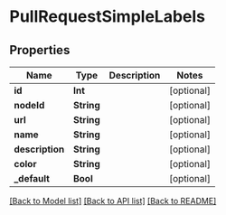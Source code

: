 # PullRequestSimpleLabels

## Properties
Name | Type | Description | Notes
------------ | ------------- | ------------- | -------------
**id** | **Int** |  | [optional] 
**nodeId** | **String** |  | [optional] 
**url** | **String** |  | [optional] 
**name** | **String** |  | [optional] 
**description** | **String** |  | [optional] 
**color** | **String** |  | [optional] 
**_default** | **Bool** |  | [optional] 

[[Back to Model list]](../README.md#documentation-for-models) [[Back to API list]](../README.md#documentation-for-api-endpoints) [[Back to README]](../README.md)


